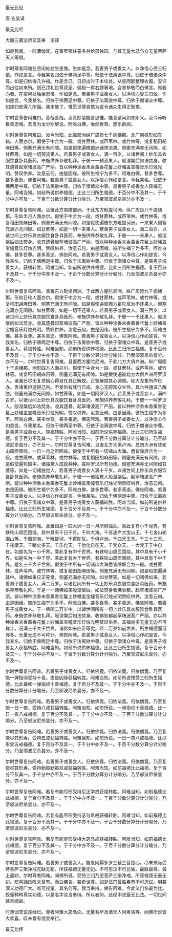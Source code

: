   最无比经  

唐 玄奘译  

最无比经  

大唐三藏法师玄奘奉　诏译  

如是我闻。一时薄伽梵。在室罗筏住誓多林给孤独园。与其无量大苾刍众无量菩萨天人等俱。  

尔时尊者阿难在空闲处独坐思惟。生如是念。若善男子或善女人。以净信心受三归依。作如是言。今我某名归依于佛两足中尊。归依于法离欲中尊。归依于僧诸众中尊。如是归依得几许福。作是念已。日初出时于本住处。从座而起整理衣服。安详而出往如来所。到已顶礼世尊双足。偏袒一肩右膝著地。合掌恭敬而白佛言。惟我向者。在空闲处独坐思惟。作如是念。若善男子或善女人。以净信心受三归依。作如是言。今我某名。归依于佛两足中尊。归依于法离欲中尊。归依于僧诸众中尊。如是归依得几所福。我未能了。惟愿世尊哀愍为说令诸众生得正智觉。  

尔时世尊告阿难曰。善哉善哉。汝真妙慧能善思惟。能善请问如来斯义。汝今谛听极善思惟。吾当为汝分别解说。阿难白佛。唯然世尊。愿乐欲闻。  

尔时世尊告阿难曰。汝今当知。此赡部洲纵广周匝七千逾缮那。北广南狭形如车箱。人面亦尔。假使于中合为一段。或甘蔗林。或芦苇林。或竹林等。或复稻田胡麻田等。侧塞充满无有间隙。如是假使遍赡部洲诸预流果。侧塞充满亦无间隙。如甘蔗等。如是一切预流果人。若善男子或善女人。满一百岁。以诸世间上妙乐具衣服饮食卧具医药。奉施供养恭敬礼拜。于彼一一预流果人。般涅槃后如法焚身。收其遗骨起窣堵波高广严丽。皆以种种涂香末香薰香花鬘上妙幡盖宝幢音乐灯烛光明。赞叹供养。汝意云何。由是因缘。彼所生福宁为多不。阿难白佛。甚多世尊。甚多善逝。佛告阿难。若善男子或善女人。以净信心作如是言。今我某名。归依于佛两足中尊。归依于法离欲中尊。归依于僧诸众中尊。是善男子或善女人获福无量。阿难当知。如前所说供养福德。比此三归所生福德。于百分中不及其一。于千分中亦不及一。于百千分数分算分计分喻分。乃至邬波尼杀昙分亦不及一。  

尔时世尊复告阿难。且置此方南赡部洲。于此东方毗提诃洲。纵广周匝八千逾缮那。形如半月人面亦尔。假使于中合为一段。或甘蔗林。或芦苇林。或竹林等。或复稻田胡麻田等。侧塞充满无有间隙。如是假使遍彼东方毗提诃洲。一来果人侧塞充满亦无间隙。如甘蔗等。如是一切一来果人。若善男子或善女人。满二百岁。以诸世间上妙乐具衣服饮食卧具医药。奉施供养恭敬礼拜。于彼一一一来果人。般涅槃后如法焚身。收其遗骨起窣堵波高广严丽。皆以种种涂香末香薰香花鬘上妙幡盖宝幢音乐灯烛光明。赞叹供养。汝意云何。由是因缘。彼所生福宁为多不。阿难白佛。甚多世尊。甚多善逝。佛告阿难。若善男子或善女人。以净信心作如是言。今我某名。归依于佛两足中尊。归依于法离欲中尊。归依于僧诸众中尊。是善男子或善女人。获福转胜。阿难当知。如前所说供养福德。比此三归所生福德。复于百分不及其一。于千分中亦不及一。于百千分数分算分计分喻分。乃至邬波尼杀昙分亦不及一。  

尔时世尊复告阿难。且置东方毗提诃洲。于此西方瞿陀尼洲。纵广周匝九千逾缮那。形如日轮人面亦尔。假使于中合为一段。或甘蔗林。或芦苇林。或竹林等。或复稻田胡麻田等。侧塞充满无有间隙。如是假使遍彼西方瞿陀尼洲不还果人。侧塞充满亦无间隙。如甘蔗等。如是一切不还果人。若善男子或善女人。满三百岁。以诸世间上妙乐具衣服饮食卧具医药。奉施供养恭敬礼拜。于彼一一不还果人。般涅槃后如法焚身。收其遗骨起窣堵波高广严丽。皆以种种涂香末香薰香华鬘上妙幡盖宝幢音乐灯烛光明。赞叹供养。汝意云何。由是因缘。彼所生福宁为多不。阿难白佛。甚多世尊。甚多善逝。佛告阿难。若善男子或善女人。以净信心作如是言。今我某名。归依于佛两足中尊。归依于法离欲中尊。归依于僧诸众中尊。是善男子或善女人。获福转胜。阿难当知。如前所说供养福德。比此三归所生福德。复于百分不及其一。于千分中亦不及一。于百千分数分算分计分喻分。乃至邬波尼杀昙分。亦不及一。尔时世尊复告阿难。且置西方瞿陀尼洲。于此北方大俱卢洲。纵广周匝十千逾缮那。地形四方人面亦尔。假使于中合为一段。或甘蔗林。或芦苇林。或竹林等。或复稻田胡麻田等。侧塞充满无有间隙。如是假使遍彼北方大俱卢洲阿罗汉人。诸漏已尽无复烦恼心得自在具正解脱。正智解脱其心调顺。如大龙象所作已办。舍诸重担逮得己利。不受后有梵行已成。身心无碍知众生性。具六神通证八解脱。侧塞充满亦无间隙。如甘蔗等。如是一切阿罗汉人。若善男子或善女人。满四百岁。以诸世间上妙乐具衣服饮食卧具医药。奉施供养恭敬礼拜。于彼一一阿罗汉人。般涅槃后如法焚身。收其遗骨。起窣堵波高广严丽。皆以种种涂香末香薰香花鬘上妙幡盖宝幢音乐灯烛光明。赞叹供养。汝意云何。由是因缘。彼所生福宁为多不。阿难白佛。甚多世尊。甚多善逝。佛告阿难。若善男子或善女人。以净信心作如是言。今我某名。归依于佛两足中尊。归依于法离欲中尊。归依于僧诸众中尊。是善男子或善女人。获福转胜。阿难当知。如前所说供养福德。比此三归所生福德。复于百分不及其一。于千分中亦不及一。于百千分数分算分计分喻分。乃至邬波尼杀昙分。亦不及一。尔时世尊复告阿难。且置北方大俱卢洲。总四大洲有铁轮山周匝围绕。一日一月之所照临。假使于中所有一切诸山大海。悉皆除屏合为一段。或甘蔗林。或芦苇林。或竹林等。或复稻田胡麻田等。侧塞充满无有间隙。如是假使遍轮围中。诸独觉人成就种种。胜阿罗汉所有功德。侧塞充满亦无间隙如甘蔗等。如是一切诸独觉人。若善男子或善女人满十千岁。以诸世间上妙乐具衣服饮食卧具医药。奉施供养恭敬礼拜。于彼一一诸独觉人般涅槃后。起窣堵波高广严丽。皆以种种涂香末香薰香花鬘上妙幡盖宝幢音乐灯烛光明赞叹供养。汝意云何。由是因缘。彼所生福宁为多不。阿难白佛。甚多世尊。甚多善逝。佛告阿难。若善男子或善女人。以净信心作如是言。今我某名。归依于佛两足中尊。归依于法离欲中尊。归依于僧诸众中尊。是善男子或善女人获福转胜。阿难当知。如前所说供养福德。比此三归所生福德。复于百分不及其一。于千分中亦不及一。于百千分数分算分计分喻分。乃至邬波尼杀昙分。亦不及一。  

尔时世尊复告阿难。且置如是一四大洲一日一月所照临处。乘此复有小千世界。有铁轮山周匝围绕。其中具有千日千月。千四大海。千苏迷卢大宝山王。千七金山轮围山等。千赡部洲。千毗提诃。千瞿陀尼。千俱卢洲。千四天王天。千三十三天。千夜摩天。千睹史多天。千乐化天。千他化自在天。千梵众天。一大梵王于中自在。如是名为一小千界。乘此复有中千世界。有铁轮山周匝围绕。其中具有千小千界。如是名为一中千界。乘此复有大千世界。有铁轮山周匝围绕。其中具有千中千界。是名三千大千世界。假使于中所有一切诸山大海悉皆除屏合为一段。或甘蔗林。或芦苇林。或竹林等。或复稻田胡麻田等。侧塞充满无有间隙。如是假使遍满其中。诸佛如来应正等觉。侧塞充满亦无间隙。如甘蔗等。如是一切诸佛如来。若善男子或善女人。满二万岁。以诸世间所有一切上妙乐具衣服饮食卧具医药。奉施供养恭敬礼拜。于是一一诸佛如来般涅槃后。如法焚身收佛驮都。起窣堵波高广严丽。皆以种种涂香末香薰香花鬘上妙幡盖宝幢音乐灯烛光明赞叹供养。汝意云何。由是因缘。彼所生福宁为多不。阿难白佛。甚多世尊。甚多善逝。佛告阿难。若善男子或善女人。于一佛所二万岁中。以诸世间所有一切上妙乐具衣服饮食卧具医药。奉施供养恭敬礼拜。般涅槃后如法焚身。收佛驮都起窣堵波高广严丽。亦以种种涂香末香薰香花鬘上妙幡盖宝幢音乐灯烛光明赞叹供养。其福尚多无量无边不可称计。况满三千大千世界。诸佛如来应正等觉。经二万岁如前供养。所生福德而可弥多。无量无边不可称计。佛告阿难。若善男子或善女人。以净信心作如是言。今我某名。归依于佛两足中尊。归依于法离欲中尊。归依于僧诸众中尊。是善男子或善女人获福转胜。阿难当知。如前所说供养福德。比此三归所生福德。复于百分不及其一。于千分中亦不及一。于百千分数分算分计分喻分。乃至邬波尼杀昙分。亦不及一。  

尔时世尊复告阿难。若善男子或善女人。归依佛竟。归依法竟。归依僧竟。乃至复能一弹指顷受持十善。由是因缘获福转胜。阿难当知。如前所说惟受三归所生福德。比此兼修一弹指顷十善福德。复于百分不及其一。于千分中亦不及一。于百千分数分算分计分喻分。乃至邬波尼杀昙分。亦不及一。  

尔时世尊复告阿难。若善男子或善女人。归依佛竟。归依法竟。归依僧竟。乃至复能一日一夜。受持八戒获福转胜。阿难当知。如前所说。一弹指顷十善福德。比一日一夜八戒福德。复于百分不及其一。于千分中亦不及一。于百千分数分算分计分喻分。乃至邬波尼杀昙分。亦不及一。  

尔时世尊复告阿难。若善男子或善女人。归依佛竟。归依法竟。归依僧竟。乃至复能尽其形寿。受持五戒获福转胜。阿难当知。如前所说。一日一夜八戒福德。比尽形受五戒福德。复于百分不及其一。于千分中亦不及一。于百千分数分算分计分喻分。乃至邬波尼杀昙分。亦不及一。  

尔时世尊复告阿难。若善男子或善女人。归依佛竟。归依法竟。归依僧竟。乃至复能尽其形寿。受持勤策勤策尼戒获福转胜。阿难当知。如前福德比此福德。复于百分不及其一。于千分中亦不及一。于百千分数分算分计分喻分。乃至邬波尼杀昙分。亦不及一。  

尔时世尊复告阿难。若复有能尽形受持尼正学戒获福转胜。阿难当知。如前福德比此福德。复于百分不及其一。于千分中亦不及一。于百千分数分算分计分喻分。乃至邬波尼杀昙分。亦不及一。  

尔时世尊复告阿难。若复有能尽形受持苾刍尼戒获福转胜。阿难当知。如前福德比此福德。复于百分不及其一。于千分中亦不及一。于百千分数分算分计分喻分。乃至邬波尼杀昙分。亦不及一。  

尔时世尊复告阿难。若复有能尽形受持大苾刍戒获福转胜。阿难当知。如前福德比此福德。复于百分不及其一。于千分中亦不及一。于百千分数分算分计分喻分。乃至邬波尼杀昙分。亦不及一。  

尔时世尊复告阿难。若善男子或善女人。能发阿耨多罗三藐三菩提心。尽未来际受持菩萨三聚净戒无缺无犯。所获福德无量无边。不可思议不可比喻。最胜最尊。最上最妙。尔时尊者阿难。闻佛所说。受持三归乃至菩萨三聚净戒。所获福德无量无边。欢喜踊跃叹未曾有。而白佛言。甚奇世尊。如是法门最胜希有不可思议。明甚深义功德广大。难可挍量。其名何等。我当奉持。佛告阿难。今此法门名最为比。挍量种种真实功德。以是名字汝当奉持。所以者何。此经中说最无比法。一切世间甚难闻故。  

时薄伽梵说是经已。尊者阿难大苾刍众。无量菩萨及诸天人阿素洛等。闻佛所说皆大欢喜。叹未曾有信受奉行。  

最无比经  
